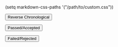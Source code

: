 (setq markdown-css-paths '("/path/to/custom.css"))

<button class="button" onclick="reverse_chronological_output.md">Reverse Chronological</button>

<button class="button" onclick="passed.md">Passed/Accepted</button>

<button class="button" onclick="failed.md">Failed/Rejected</button>
